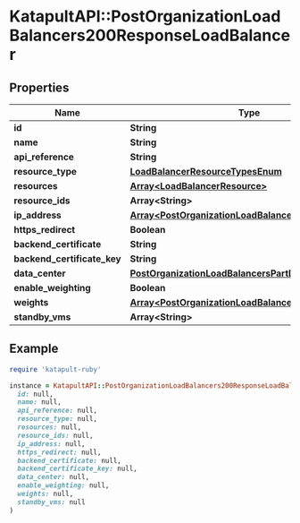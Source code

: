 # KatapultAPI::PostOrganizationLoadBalancers200ResponseLoadBalancer

## Properties

| Name | Type | Description | Notes |
| ---- | ---- | ----------- | ----- |
| **id** | **String** |  | [optional] |
| **name** | **String** |  | [optional] |
| **api_reference** | **String** |  | [optional] |
| **resource_type** | [**LoadBalancerResourceTypesEnum**](LoadBalancerResourceTypesEnum.md) |  | [optional] |
| **resources** | [**Array&lt;LoadBalancerResource&gt;**](LoadBalancerResource.md) |  | [optional] |
| **resource_ids** | **Array&lt;String&gt;** |  | [optional] |
| **ip_address** | [**Array&lt;PostOrganizationLoadBalancersPartIPAddress&gt;**](PostOrganizationLoadBalancersPartIPAddress.md) |  | [optional] |
| **https_redirect** | **Boolean** |  | [optional] |
| **backend_certificate** | **String** |  | [optional] |
| **backend_certificate_key** | **String** |  | [optional] |
| **data_center** | [**PostOrganizationLoadBalancersPartDataCenter**](PostOrganizationLoadBalancersPartDataCenter.md) |  | [optional] |
| **enable_weighting** | **Boolean** |  | [optional] |
| **weights** | [**Array&lt;PostOrganizationLoadBalancersPartWeights&gt;**](PostOrganizationLoadBalancersPartWeights.md) |  | [optional] |
| **standby_vms** | **Array&lt;String&gt;** |  | [optional] |

## Example

```ruby
require 'katapult-ruby'

instance = KatapultAPI::PostOrganizationLoadBalancers200ResponseLoadBalancer.new(
  id: null,
  name: null,
  api_reference: null,
  resource_type: null,
  resources: null,
  resource_ids: null,
  ip_address: null,
  https_redirect: null,
  backend_certificate: null,
  backend_certificate_key: null,
  data_center: null,
  enable_weighting: null,
  weights: null,
  standby_vms: null
)
```

